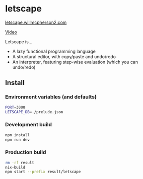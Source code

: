 # letscape

[letscape.willmcpherson2.com](http://letscape.willmcpherson2.com/)

[Video](https://www.youtube.com/watch?v=GHrnok_Q168)

Letscape is...

- A lazy functional programming language
- A structural editor, with copy/paste and undo/redo
- An interpreter, featuring step-wise evaluation (which you can undo/redo)

## Install

### Environment variables (and defaults)

```sh
PORT=3000
LETSCAPE_DB=./prelude.json
```

### Development build

```sh
npm install
npm run dev
```

### Production build

```sh
rm -rf result
nix-build
npm start --prefix result/letscape
```
